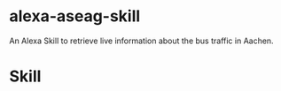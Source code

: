# alexa-aseag-skill
An Alexa Skill to retrieve live information about the bus traffic in Aachen.

# Skill
